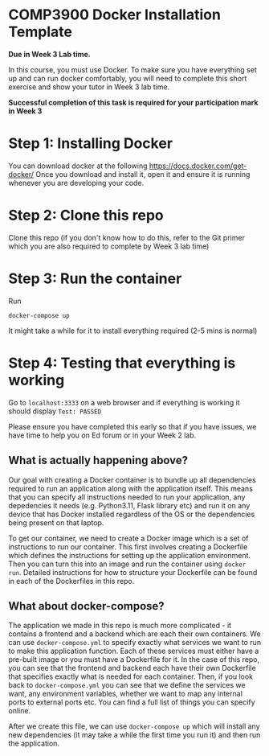 # COMP3900 Docker Installation Template

**Due in Week 3 Lab time.**

In this course, you must use Docker. To make sure you have everything set up and can run docker comfortably, you will need to complete this short exercise and show your tutor in Week 3 lab time.

**Successful completion of this task is required for your participation mark in Week 3**

# Step 1: Installing Docker

You can download docker at the following https://docs.docker.com/get-docker/
Once you download and install it, open it and ensure it is running whenever you are developing your code.

# Step 2: Clone this repo

Clone this repo (if you don't know how to do this, refer to the Git primer which you are also required to complete by Week 3 lab time)

# Step 3: Run the container

Run

```docker-compose up```

It might take a while for it to install everything required (2-5 mins is normal)

# Step 4: Testing that everything is working

Go to `localhost:3333` on a web browser and if everything is working it should display `Test: PASSED`


Please ensure you have completed this early so that if you have issues, we have time to help you on Ed forum or in your Week 2 lab.

## What is actually happening above?

Our goal with creating a Docker container is to bundle up all dependencies required to run an application along with the application itself. This means that you can specify all instructions needed to run your application, any depedencies it needs (e.g. Python3.11, Flask library etc) and run it on any device that has Docker installed regardless of the OS or the dependencies being present on that laptop.

To get our container, we need to create a Docker image which is a set of instructions to run our container. This first involves creating a Dockerfile which defines the instructions for setting up the application environment. Then you can turn this into an image and run the container using `docker run`. Detailed instructions for how to structure your Dockerfile can be found in each of the Dockerfiles in this repo.

## What about docker-compose?

The application we made in this repo is much more complicated - it contains a frontend and a backend which are each their own containers. We can use `docker-compose.yml` to specify exactly what services we want to run to make this application function. Each of these services must either have a pre-built image or you must have a Dockerfile for it. In the case of this repo, you can see that the frontend and backend each have their own Dockerfile that specifies exactly what is needed for each container. Then, if you look back to `docker-compose.yml` you can see that we define the services we want, any environment variables, whether we want to map any internal ports to external ports etc. You can find a full list of things you can specify online.

After we create this file, we can use `docker-compose up` which will install any new dependencies (it may take a while the first time you run it) and then run the application.
